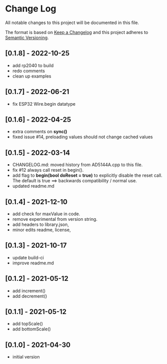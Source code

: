 # Change Log
All notable changes to this project will be documented in this file.

The format is based on [Keep a Changelog](http://keepachangelog.com/)
and this project adheres to [Semantic Versioning](http://semver.org/).


## [0.1.8] - 2022-10-25
- add rp2040 to build
- redo comments
- clean up examples


## [0.1.7] - 2022-06-21
- fix ESP32 Wire.begin datatype


## [0.1.6] - 2022-04-25
- extra comments on **sync()**
- fixed issue #14, preloading values should not change cached values


## [0.1.5] - 2022-03-14
- CHANGELOG.md: moved history from AD5144A.cpp to this file.
- fix #12 always call reset in begin().
- add flag to **begin(bool doReset = true)** to explicitly disable the reset
call. The default is true ==> backwards compatibility / normal use.
- updated readme.md


## [0.1.4] - 2021-12-10
- add check for maxValue in code.
- remove experimental from version string.
- add headers to library.json,
- minor edits readme, license,


## [0.1.3] - 2021-10-17
- update build-ci
- improve readme.md


## [0.1.2] - 2021-05-12
- add increment() 
- add decrement()


## [0.1.1] - 2021-05-12
- add topScale() 
- add bottomScale()


## [0.1.0] - 2021-04-30
- initial version


